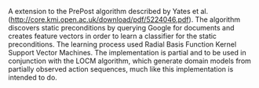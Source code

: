 A extension to the PrePost algorithm described by Yates et al. (http://core.kmi.open.ac.uk/download/pdf/5224046.pdf).
The algorithm discovers static preconditions by querying Google for documents and creates feature vectors in order to
learn a classifier for the static preconditions. The learning process used Radial Basis Function Kernel Support Vector Machines.
The implementation is partial and to be used in conjunction with the LOCM algorithm, which generate domain models from partially
observed action sequences, much like this implementation is intended to do.